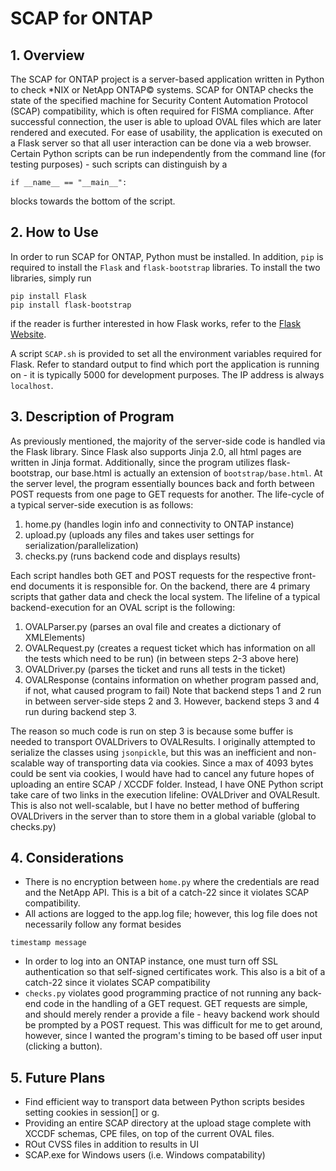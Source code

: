 # SCAP for ONTAP

## 1. Overview
The SCAP for ONTAP project is a server-based application written in Python to check <html>*NIX</html> or NetApp ONTAP<html>&copy;</html>  systems. SCAP for ONTAP checks the state of the specified machine for Security Content Automation Protocol (SCAP) compatibility, which is often required for FISMA compliance. After successful connection, the user is able to upload OVAL files which are later rendered and executed. For ease of usability, the application is executed on a Flask server so that all user interaction can be done via a web browser. Certain Python scripts can be run independently from the command line (for testing purposes) - such scripts can distinguish by a
```
if __name__ == "__main__":
```
blocks towards the bottom of the script.

## 2. How to Use
In order to run SCAP for ONTAP, Python must be installed. In addition, `pip` is required to install the `Flask` and  `flask-bootstrap` libraries. To install the two libraries, simply run
```
pip install Flask
pip install flask-bootstrap
```
if the reader is further interested in how Flask works, refer to the [Flask Website](http://flask.pocoo.org/).

A script `SCAP.sh` is provided to set all the environment variables required for Flask. Refer to standard output to find which port the application is running on - it is typically 5000 for development purposes. The IP address is always `localhost`.

## 3. Description of Program
As previously mentioned, the majority of the server-side code is handled via the Flask library. Since Flask also supports Jinja 2.0, all html pages are written in Jinja format. Additionally, since the program utilizes flask-bootstrap, our base.html is actually an extension of  `bootstrap/base.html`. 
At the server level, the program essentially bounces back and forth between POST requests from one page to GET requests for another.  The life-cycle of a typical server-side execution is as follows:

1. home.py (handles login info and connectivity to ONTAP instance)
2. upload.py (uploads any files and takes user settings for serialization/parallelization)
3. checks.py (runs backend code and displays results)

Each script handles both GET and POST requests for the respective front-end documents it is responsible for.
On the backend, there are 4 primary scripts that gather data and check the local system. The lifeline of a typical backend-execution for an OVAL script is the following:

1. OVALParser.py (parses an oval file and creates a dictionary of XMLElements)
2. OVALRequest.py (creates a request ticket which has information on all the tests which need to be run)
(in between steps 2-3 above here)
3. OVALDriver.py (parses the ticket and runs all tests in the ticket)
4. OVALResponse (contains information on whether program passed and, if not, what caused program to fail)
Note that backend steps 1 and 2 run in between server-side steps 2 and 3. However, backend steps 3 and 4 run during backend step 3.

The reason so much code is run on step 3 is because some buffer is needed to transport OVALDrivers to OVALResults. I originally attempted to serialize the classes using `jsonpickle`, but this was an inefficient and non-scalable way of transporting data via cookies. Since a max of 4093 bytes could be sent via cookies, I would have had to cancel any future hopes of uploading an entire SCAP / XCCDF folder. Instead, I have ONE Python script take care of two links in the execution lifeline: OVALDriver and OVALResult. This is also not well-scalable, but I have no better method of buffering OVALDrivers in the server than to store them in a global variable (global to checks.py)

## 4. Considerations
- There is no encryption between `home.py` where the credentials are read and the NetApp API. This is a bit of a catch-22 since it violates SCAP compatibility.
- All actions are logged to the app.log file; however, this log file does not necessarily follow any format besides
```
timestamp message
```
- In order to log into an ONTAP instance, one must turn off SSL authentication so that self-signed certificates work. This also is a bit of a catch-22 since it violates SCAP compatibility
- `checks.py` violates good programming practice of not running any back-end code in the handling of a GET request. GET requests are simple, and should merely render a provide a file - heavy backend work should be prompted by a POST request. This was difficult for me to get around, however, since I wanted the program's timing to be based off user input (clicking a button). 

## 5. Future Plans
- Find efficient way to transport data between Python scripts besides setting cookies in session\[\] or g.
- Providing an entire SCAP directory at the upload stage complete with XCCDF schemas, CPE files, on top of the current OVAL files.
- ROut CVSS files in addition to results in UI
- SCAP.exe for Windows users (i.e. Windows compatability)
